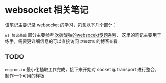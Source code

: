# websocket 相关笔记

该笔记主要记录 websocket 的学习，包含以下几个部分：

`ws 协议基础` 部分主要参考 [次碳酸钴的websocekt专题系列](https://www.web-tinker.com/selection/)，
这里的笔记主要用于练手，需要更详细信息的可以直接访问 `次碳酸钴` 的博客查看

## TODO
`engine.io` 最小化抽取工作完成，接下来开始对 socket 与 transport 进行整合，制作一个可用的样板

